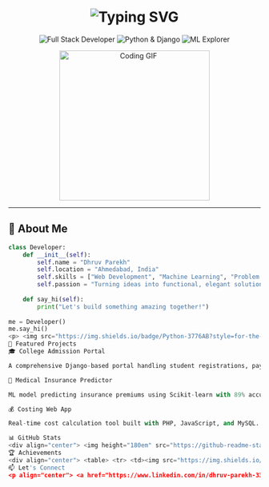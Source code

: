 <h1 align="center"> 
  <img src="https://readme-typing-svg.demolab.com?font=Fira+Code&size=30&pause=1000&color=4F8CC9&center=true&vCenter=true&width=435&lines=Hey+there%2C+I'm+Dhruv+%F0%9F%91%8B" alt="Typing SVG" />
</h1>

<p align="center">
  <img src="https://img.shields.io/badge/Full%20Stack%20Developer-%234F8CC9.svg?&style=for-the-badge" alt="Full Stack Developer">
  <img src="https://img.shields.io/badge/Python%20%26%20Django-%233776AB.svg?&style=for-the-badge&logo=python&logoColor=white" alt="Python & Django">
  <img src="https://img.shields.io/badge/ML%20Explorer-%23FF6F00.svg?&style=for-the-badge" alt="ML Explorer">
</p>

<div align="center">
  <img src="https://media.giphy.com/media/L1R1tvI9svkIWwpVYr/giphy.gif" width="300" alt="Coding GIF">
</div>

---

## 🚀 About Me

```python
class Developer:
    def __init__(self):
        self.name = "Dhruv Parekh"
        self.location = "Ahmedabad, India"
        self.skills = ["Web Development", "Machine Learning", "Problem Solving"]
        self.passion = "Turning ideas into functional, elegant solutions"
        
    def say_hi(self):
        print("Let's build something amazing together!")
        
me = Developer()
me.say_hi()
<p> <img src="https://img.shields.io/badge/Python-3776AB?style=for-the-badge&logo=python&logoColor=white" alt="Python"> <img src="https://img.shields.io/badge/Django-092E20?style=for-the-badge&logo=django&logoColor=white" alt="Django"> <img src="https://img.shields.io/badge/JavaScript-F7DF1E?style=for-the-badge&logo=javascript&logoColor=black" alt="JavaScript"> <img src="https://img.shields.io/badge/React-20232A?style=for-the-badge&logo=react&logoColor=61DAFB" alt="React"> </p> <p> <img src="https://img.shields.io/badge/MySQL-4479A1?style=for-the-badge&logo=mysql&logoColor=white" alt="MySQL"> <img src="https://img.shields.io/badge/Git-F05032?style=for-the-badge&logo=git&logoColor=white" alt="Git"> <img src="https://img.shields.io/badge/VS_Code-007ACC?style=for-the-badge&logo=visual-studio-code&logoColor=white" alt="VS Code"> </p>
🌟 Featured Projects
🎓 College Admission Portal

A comprehensive Django-based portal handling student registrations, payments, and admin management.

🏥 Medical Insurance Predictor

ML model predicting insurance premiums using Scikit-learn with 89% accuracy.

💰 Costing Web App

Real-time cost calculation tool built with PHP, JavaScript, and MySQL.

📊 GitHub Stats
<div align="center"> <img height="180em" src="https://github-readme-stats.vercel.app/api?username=Dhruv124&show_icons=true&theme=radical&count_private=true" alt="Dhruv's GitHub stats" /> <img height="180em" src="https://github-readme-stats.vercel.app/api/top-langs/?username=Dhruv124&layout=compact&theme=radical" alt="Top Languages" /> </div>
🏆 Achievements
<div align="center"> <table> <tr> <td><img src="https://img.shields.io/badge/Silver-Medalist-%23C0C0C0?style=for-the-badge&logo=starship" width="200"></td> <td>IoT Innovation Challenge 2024 - Smart Smoke Detector with AI & Firebase</td> </tr> <tr> <td><img src="https://img.shields.io/badge/Gold-Athlete-%23FFD700?style=for-the-badge&logo=speedtest" width="200"></td> <td>State-Level Track & Field (100m: 13s | Long Jump: 4.41m)</td> </tr> </table> </div>
📫 Let's Connect
<p align="center"> <a href="https://www.linkedin.com/in/dhruv-parekh-336b9b213"> <img src="https://img.shields.io/badge/LinkedIn-0077B5?style=for-the-badge&logo=linkedin&logoColor=white" alt="LinkedIn"> </a> <a href="mailto:dhruvparekh2012@gmail.com"> <img src="https://img.shields.io/badge/Gmail-D14836?style=for-the-badge&logo=gmail&logoColor=white" alt="Gmail"> </a> <a href="https://github.com/Dhruv124"> <img src="https://img.shields.io/badge/GitHub-100000?style=for-the-badge&logo=github&logoColor=white" alt="GitHub"> </a> </p> <div align="center"> <img src="https://komarev.com/ghpvc/?username=Dhruv124&style=flat-square&color=blue" alt="Profile Views"> </div> ```
